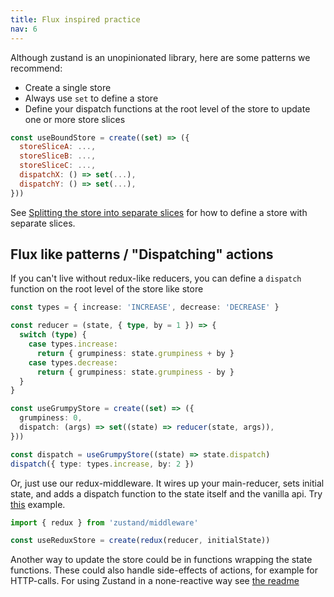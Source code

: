 ```yaml
---
title: Flux inspired practice
nav: 6
---
```


Although zustand is an unopinionated library, here are some patterns we recommend:

- Create a single store
- Always use `set` to define a store
- Define your dispatch functions at the root level of the store to update one or more store slices

```js
const useBoundStore = create((set) => ({
  storeSliceA: ...,
  storeSliceB: ...,
  storeSliceC: ...,
  dispatchX: () => set(...),
  dispatchY: () => set(...),
}))
```

See [Splitting the store into separate slices](https://github.com/pmndrs/zustand/blob/main/docs/guides/typescript.md#slices-pattern) for how to define a store with separate slices.

## Flux like patterns / "Dispatching" actions

If you can't live without redux-like reducers, you can define a `dispatch` function on the root level of the store like store

```typescript
const types = { increase: 'INCREASE', decrease: 'DECREASE' }

const reducer = (state, { type, by = 1 }) => {
  switch (type) {
    case types.increase:
      return { grumpiness: state.grumpiness + by }
    case types.decrease:
      return { grumpiness: state.grumpiness - by }
  }
}

const useGrumpyStore = create((set) => ({
  grumpiness: 0,
  dispatch: (args) => set((state) => reducer(state, args)),
}))

const dispatch = useGrumpyStore((state) => state.dispatch)
dispatch({ type: types.increase, by: 2 })
```

Or, just use our redux-middleware. It wires up your main-reducer, sets initial state, and adds a dispatch function to the state itself and the vanilla api. Try [this](https://codesandbox.io/s/amazing-kepler-swxol) example.

```typescript
import { redux } from 'zustand/middleware'

const useReduxStore = create(redux(reducer, initialState))
```

Another way to update the store could be in functions wrapping the state functions. These could also handle side-effects of actions, for example for HTTP-calls. For using Zustand in a none-reactive way see [the readme](https://github.com/pmndrs/zustand#readingwriting-state-and-reacting-to-changes-outside-of-components)
